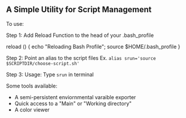 ## A Simple Utility for Script Management ### 

To use: 

Step 1: Add Reload Function to the head of your .bash_profile

reload ()
{
    echo "Reloading Bash Profile";
    source $HOME/.bash_profile
}

Step 2: Point an alias to the script files
Ex. `alias srun='source $SCRIPTDIR/choose-script.sh'`

Step 3: 
Usage: Type `srun` in terminal

Some tools available:
* A semi-persistent enviornmental varaible exporter
* Quick access to a "Main" or "Working directory"
* A color viewer